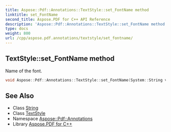 ```yaml
---
title: Aspose::Pdf::Annotations::TextStyle::set_FontName method
linktitle: set_FontName
second_title: Aspose.PDF for C++ API Reference
description: 'Aspose::Pdf::Annotations::TextStyle::set_FontName method. Name of the font in C++.'
type: docs
weight: 800
url: /cpp/aspose.pdf.annotations/textstyle/set_fontname/
---
```

## TextStyle::set_FontName method


Name of the font.

```cpp
void Aspose::Pdf::Annotations::TextStyle::set_FontName(System::String value)
```

## See Also

* Class [String](../../../system/string/)
* Class [TextStyle](../)
* Namespace [Aspose::Pdf::Annotations](../../)
* Library [Aspose.PDF for C++](../../../)
